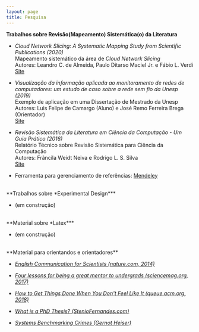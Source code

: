 ```yaml
---
layout: page
title: Pesquisa
---
```


<!---
<br/>
**Oportunidades**

* Proposta de projetos de pesquisa ou desenvolvimento tecnológico <br/>
  Prazo para manifestação de interesse: 05/07/2020 <br/>
  [Site](https://pdmjr.github.io/pesquisa/oportunidades)
-->

**Trabalhos sobre Revisão(Mapeamento) Sistemática(o) da Literatura**

* *Cloud Network Slicing: A Systematic Mapping Study from Scientific Publications (2020)* <br/>
  Mapeamento sistemático da área de *Cloud Network Slicing* <br/>
  Autores: Leandro C. de Almeida, Paulo Ditarso Maciel Jr. e Fábio L. Verdi <br/>
  [Site](https://arxiv.org/abs/2004.13675)

* *Visualização da informação aplicada ao monitoramento de redes de computadores: um estudo de caso sobre a rede sem fio da Unesp (2019)* <br/>
  Exemplo de aplicação em uma Dissertação de Mestrado da Unesp <br/>
  Autores: Luis Felipe de Camargo (Aluno) e José Remo Ferreira Brega (Orientador) <br/>
  [Site](https://repositorio.unesp.br/handle/11449/183374)
  
* *Revisão Sistemática da Literatura em Ciência da Computação -­ Um Guia Prático (2016)* <br/>
  Relatório Técnico sobre Revisão Sistemática para Ciência da Computação <br/>
  Autores: Frâncila Weidt Neiva e Rodrigo L. S. Silva <br/>
  [Site](https://bit.ly/2VvLu5Q)

* Ferramenta para gerenciamento de referências: [Mendeley](http://www.mendely.com)

<br/>
**Trabalhos sobre *Experimental Design***

* (em construção)

<br/>
**Material sobre *Latex***

* (em construção)

<br/>
**Material para orientandos e orientadores**

* *[English Communication for Scientists (nature.com, 2014)](https://www.nature.com/scitable/ebooks/english-communication-for-scientists-14053993/contents/)*

* *[Four lessons for being a great mentor to undergrads (sciencemag.org, 2017)](https://www.sciencemag.org/careers/2017/11/four-lessons-being-great-mentor-undergrads?fbclid=IwAR3sNN8d2tY6QaiwqrpRs9VPJonfeLzLS43MQeXemZ0esIyYnBPtvWOTOGk)*

* *[How to Get Things Done When You Don't Feel Like It (queue.acm.org, 2018)](https://queue.acm.org/detail.cfm?id=3280677)*

* *[What is a PhD Thesis? (StenioFernandes.com)](https://www.steniofernandes.com/miscellaneous/whatisaphdthesis)*

* *[Systems Benchmarking Crimes (Gernot Heiser)](https://www.cse.unsw.edu.au/~gernot/benchmarking-crimes.html)*
